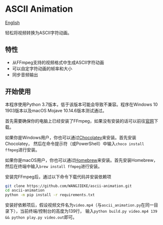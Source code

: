 # ASCII Animation

[English](./README_en.md)

轻松将视频转换为ASCII字符动画。

## 特性

- 从FFmpeg支持的视频格式中生成ASCII字符动画
- 可以自定字符动画的帧率和大小
- 同步音频输出

## 开始使用

本程序使用Python 3.7版本，低于该版本可能会导致不兼容。程序在Windows 10 1903版本以及macOS Mojave 10.14.6版本测试通过。

首先需要确保你的电脑上已经安装了FFmpeg，如果没有安装的话可以前往[官网](https://ffmpeg.org/)下载。

如果你是Windows用户，你也可以通过[Chocolatey](https://chocolatey.org/)来安装。首先安装Chocolatey，
然后在命令提示符（或PowerShell）中输入`choco install ffmpeg`进行安装。

如果你是macOS用户，你也可以通过[Homebrew](https://brew.sh/)来安装。首先安装Homebrew，然后在终端中输入`brew install ffmpeg`进行安装。

安装完FFmpeg后，通过以下命令下载代码并安装依赖项

```sh
git clone https://github.com/WANGJIEKE/ascii-animation.git
cd ascii-animation
python -m pip install -r requirements.txt
```

安装好依赖项后，假设视频文件名为`video.mp4`（与`ascii_animation.py`在同一目录下），当前终端/控制台的高度为139行，
输入`python build.py video.mp4 139 && python play.py video.out`即可。
